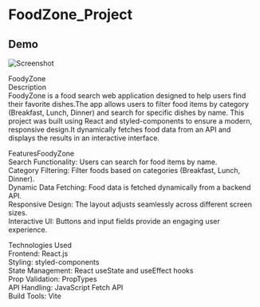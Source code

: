 # FoodZone_Project
## Demo
![Screenshot](https://github.com/user-attachments/assets/a4fd3012-5640-4275-88d4-8e0bfff757a4)

FoodyZone<br>
Description<br>
FoodyZone is a food search web application designed to help users find their favorite dishes.The app allows users to filter food items by category (Breakfast, Lunch, Dinner) and search for specific dishes by name. This project was built using React and styled-components to ensure a modern, responsive design.It dynamically fetches food data from an API and displays the results in an interactive interface.<br>

FeaturesFoodyZone<br>
Search Functionality: Users can search for food items by name.<br>
Category Filtering: Filter foods based on categories (Breakfast, Lunch, Dinner).<br>
Dynamic Data Fetching: Food data is fetched dynamically from a backend API.<br>
Responsive Design: The layout adjusts seamlessly across different screen sizes.<br>
Interactive UI: Buttons and input fields provide an engaging user experience.<br>


Technologies Used<br>
Frontend: React.js<br>
Styling: styled-components<br>
State Management: React useState and useEffect hooks<br>
Prop Validation: PropTypes<br>
API Handling: JavaScript Fetch API<br>
Build Tools: Vite<br>
